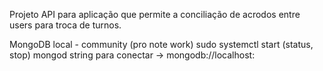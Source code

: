 Projeto API para aplicação que permite a conciliação de acrodos entre users para troca de turnos.

MongoDB local - community (pro note work)
sudo systemctl start (status, stop) mongod
string para conectar -> mongodb://localhost:<port>